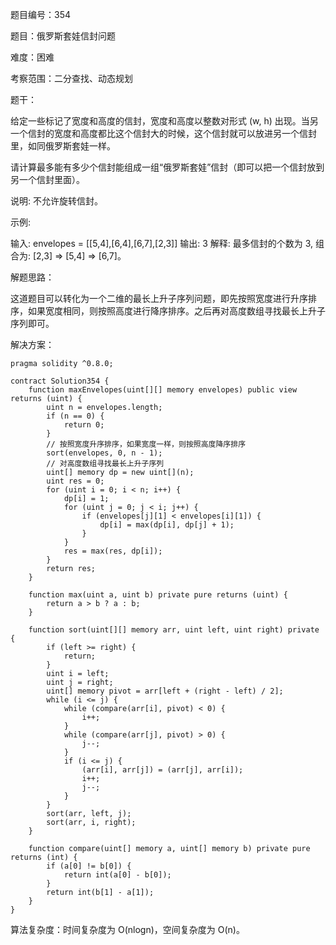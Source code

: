 题目编号：354

题目：俄罗斯套娃信封问题

难度：困难

考察范围：二分查找、动态规划

题干：

给定一些标记了宽度和高度的信封，宽度和高度以整数对形式 (w, h) 出现。当另一个信封的宽度和高度都比这个信封大的时候，这个信封就可以放进另一个信封里，如同俄罗斯套娃一样。

请计算最多能有多少个信封能组成一组“俄罗斯套娃”信封（即可以把一个信封放到另一个信封里面）。

说明:
不允许旋转信封。

示例:

输入: envelopes = [[5,4],[6,4],[6,7],[2,3]]
输出: 3 
解释: 最多信封的个数为 3, 组合为: [2,3] => [5,4] => [6,7]。

解题思路：

这道题目可以转化为一个二维的最长上升子序列问题，即先按照宽度进行升序排序，如果宽度相同，则按照高度进行降序排序。之后再对高度数组寻找最长上升子序列即可。

解决方案：

```
pragma solidity ^0.8.0;

contract Solution354 {
    function maxEnvelopes(uint[][] memory envelopes) public view returns (uint) {
        uint n = envelopes.length;
        if (n == 0) {
            return 0;
        }
        // 按照宽度升序排序，如果宽度一样，则按照高度降序排序
        sort(envelopes, 0, n - 1);
        // 对高度数组寻找最长上升子序列
        uint[] memory dp = new uint[](n);
        uint res = 0;
        for (uint i = 0; i < n; i++) {
            dp[i] = 1;
            for (uint j = 0; j < i; j++) {
                if (envelopes[j][1] < envelopes[i][1]) {
                    dp[i] = max(dp[i], dp[j] + 1);
                }
            }
            res = max(res, dp[i]);
        }
        return res;
    }

    function max(uint a, uint b) private pure returns (uint) {
        return a > b ? a : b;
    }

    function sort(uint[][] memory arr, uint left, uint right) private {
        if (left >= right) {
            return;
        }
        uint i = left;
        uint j = right;
        uint[] memory pivot = arr[left + (right - left) / 2];
        while (i <= j) {
            while (compare(arr[i], pivot) < 0) {
                i++;
            }
            while (compare(arr[j], pivot) > 0) {
                j--;
            }
            if (i <= j) {
                (arr[i], arr[j]) = (arr[j], arr[i]);
                i++;
                j--;
            }
        }
        sort(arr, left, j);
        sort(arr, i, right);
    }

    function compare(uint[] memory a, uint[] memory b) private pure returns (int) {
        if (a[0] != b[0]) {
            return int(a[0] - b[0]);
        }
        return int(b[1] - a[1]);
    }
}
```

算法复杂度：时间复杂度为 O(nlogn)，空间复杂度为 O(n)。